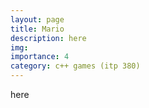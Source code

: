 ```yaml
---
layout: page
title: Mario
description: here
img:
importance: 4
category: c++ games (itp 380)
---
```


here
